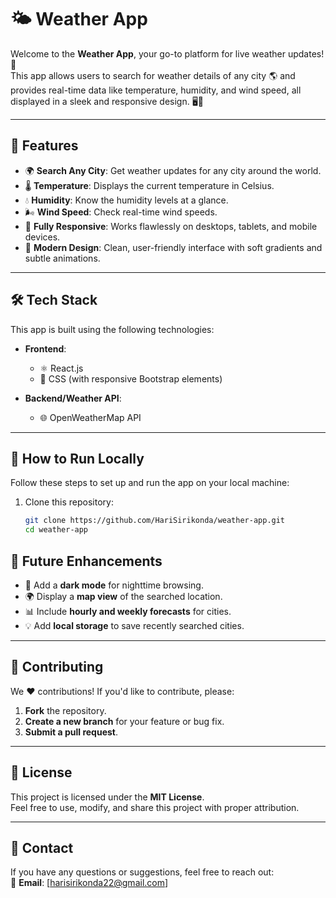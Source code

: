 # 🌤️ Weather App

Welcome to the **Weather App**, your go-to platform for live weather updates! 🚀  
This app allows users to search for weather details of any city 🌎 and provides real-time data like temperature, humidity, and wind speed, all displayed in a sleek and responsive design. 🖥️📱

---

## 🌟 Features

- 🌍 **Search Any City**: Get weather updates for any city around the world.
- 🌡️ **Temperature**: Displays the current temperature in Celsius.
- 💧 **Humidity**: Know the humidity levels at a glance.
- 🌬️ **Wind Speed**: Check real-time wind speeds.
- 📱 **Fully Responsive**: Works flawlessly on desktops, tablets, and mobile devices.
- 🎨 **Modern Design**: Clean, user-friendly interface with soft gradients and subtle animations.

---

## 🛠️ Tech Stack

This app is built using the following technologies:

- **Frontend**:  
  - ⚛️ React.js  
  - 🎨 CSS (with responsive Bootstrap elements)

- **Backend/Weather API**:  
  - 🌐 OpenWeatherMap API  

---

## 🚀 How to Run Locally

Follow these steps to set up and run the app on your local machine:

1. Clone this repository:  
   ```bash
   git clone https://github.com/HariSirikonda/weather-app.git
   cd weather-app
## 🎯 Future Enhancements

- 🌌 Add a **dark mode** for nighttime browsing.  
- 🌍 Display a **map view** of the searched location.  
- 📊 Include **hourly and weekly forecasts** for cities.  
- 💡 Add **local storage** to save recently searched cities.  

---

## 🙌 Contributing

We ❤️ contributions! If you'd like to contribute, please:  
1. **Fork** the repository.  
2. **Create a new branch** for your feature or bug fix.  
3. **Submit a pull request**.

---

## 📜 License

This project is licensed under the **MIT License**.  
Feel free to use, modify, and share this project with proper attribution.

---

## 💌 Contact

If you have any questions or suggestions, feel free to reach out:  
📧 **Email**: [harisirikonda22@gmail.com]

